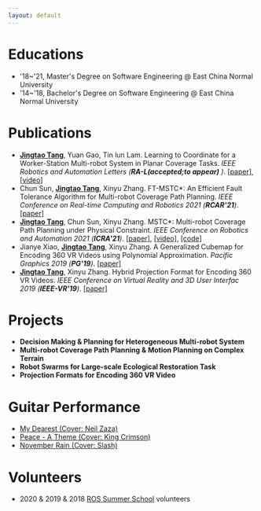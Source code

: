 ```yaml
---
layout: default
---
```


<!-- # About me

Hello and thanks for stopping by, I am Jingtao Tang (汤景韬 in Chinese) from China, currently a Ph.D. Student @ ([Freeform Robotics](https://sites.google.com/view/freeform-robotics)) in Chinese University of Hong Kong, Shenzhen (CUHKSZ). My current researches focus on multi-robot decision & planning. -->


# Educations

- '18~'21, Master's Degree on Software Engineering @ East China Normal University
- '14~'18, Bachelor's Degree on Software Engineering @ East China Normal University

# Publications
- <ins>**Jingtao Tang**</ins>, Yuan Gao, Tin lun Lam. Learning to Coordinate for a Worker-Station Multi-robot System in Planar Coverage Tasks. _IEEE Robotics and Automation Letters (**RA-L(accepted;to appear)** )_. [[paper]](https://arxiv.org/abs/2208.02993), [[video]](https://vimeo.com/758241347)
- Chun Sun, <ins>**Jingtao Tang**</ins>, Xinyu Zhang. FT-MSTC*: An Efficient Fault Tolerance Algorithm for Multi-robot Coverage Path Planning. _IEEE Conference on Real-time Computing and Robotics 2021 (**RCAR'21**)_. [[paper]](https://ieeexplore.ieee.org/abstract/document/9517650/)
- <ins>**Jingtao Tang**</ins>, Chun Sun, Xinyu Zhang. MSTC*: Multi-robot Coverage Path Planning under Physical Constraint. _IEEE Conference on Robotics and Automation 2021 (**ICRA'21**)_. [[paper]](https://arxiv.org/abs/2108.04632), [[video]](https://vimeo.com/535512748), [[code]](https://github.com/reso1/MSTC-Star)
- Jianye Xiao, <ins>**Jingtao Tang**</ins>, Xinyu Zhang. A Generalized Cubemap for Encoding 360 VR Videos using Polynomial Approximation.  _Pacific Graphics 2019 (**PG'19**)_. [[paper]](https://onlinelibrary.wiley.com/doi/abs/10.1111/cgf.13843)
- <ins>**Jingtao Tang**</ins>, Xinyu Zhang. Hybrid Projection Format for Encoding 360 VR Videos. _IEEE Conference on Virtual Reality and 3D User Interfac 2019 (**IEEE-VR'19**)_. [[paper]](https://ieeexplore.ieee.org/abstract/document/8798261/)


# Projects
- **Decision Making & Planning for Heterogeneous Multi-robot System**
- **Multi-robot Coverage Path Planning & Motion Planning on Complex Terrain**
- **Robot Swarms for Large-scale Ecological Restoration Task**
- **Projection Formats for Encoding 360 VR Video**

# Guitar Performance

- [My Dearest (Cover: Neil Zaza)](https://www.bilibili.com/video/BV18a4y177o9/)
- [Peace - A Theme (Cover: King Crimson)](https://www.bilibili.com/video/BV1At41137SN/)
- [November Rain (Cover: Slash)](https://www.bilibili.com/video/BV1VJ411c7AJ/)

# Volunteers
- 2020 & 2019 & 2018 [ROS Summer School](http://www.roseducation.org/) volunteers
